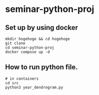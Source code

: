 # seminar-python-proj
## Set up by using docker
```
mkdir hogehoge && cd hogehoge
git clone 
cd seminar-python-proj
docker compose up -d
```

## How to run python file.
```{python}
# in containers
cd src
python3 year_dendrogram.py
```
